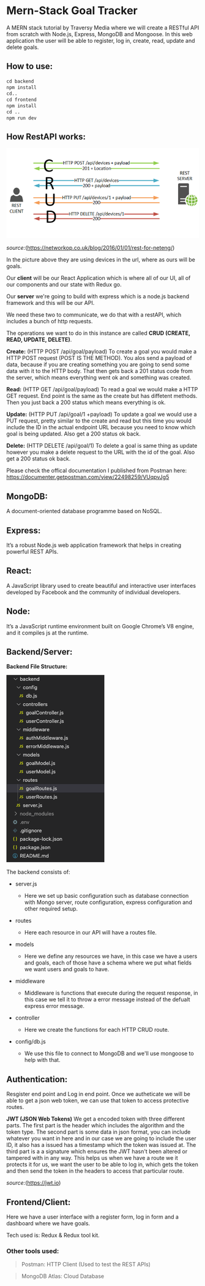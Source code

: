# Mern-Stack Goal Tracker

A MERN stack tutorial by Traversy Media where we will create a RESTful API from scratch with Node.js, Express, MongoDB and Mongoose. In this web application the user will be able to register, log in, create, read, update and delete goals.

## How to use:

```
cd backend
npm install
cd..
cd frontend
npm install
cd ..
npm run dev
```

## How RestAPI works:

![CRUD](./assets/images/rest-crud.png)

_source:_(https://networkop.co.uk/blog/2016/01/01/rest-for-neteng/)

In the picture above they are using devices in the url, where as ours will be goals.

Our **client** will be our React Application which is where all of our UI, all of our components and our state with Redux go.

Our **server** we're going to build with express which is a node.js backend framework and this will be our API.

We need these two to communicate, we do that with a restAPI, which includes a bunch of http requests.

The operations we want to do in this instance are called **CRUD (CREATE, READ, UPDATE, DELETE)**.

**Create:** (HTTP POST /api/goal/payload)
To create a goal you would make a HTTP POST request (POST IS THE METHOD). You alos send a payload of data, because if you are creating something you are going to send some data with it to the HTTP body. That then gets back a 201 status code from the server, which means everything went ok and something was created.

**Read:** (HTTP GET /api/goal/payload)
To read a goal we would make a HTTP GET request. End point is the same as the create but has diffetent methods. Then you just back a 200 status which means everything is ok.

**Update:** (HTTP PUT /api/goal/1 +payload)
To update a goal we would use a PUT request, pretty similar to the create and read but this time you would include the ID in the actual endpoint URL because you need to know which goal is being updated. Also get a 200 status ok back.

**Delete:** (HTTP DELETE /api/goal/1)
To delete a goal is same thing as update however you make a delete request to the URL with the id of the goal. Also get a 200 status ok back.

Please check the offical documentation I published from Postman here: https://documenter.getpostman.com/view/22498259/VUqpvJg5

## MongoDB:

A document-oriented database programme based on NoSQL.

## Express:

It’s a robust Node.js web application framework that helps in creating powerful REST APIs.

## React:

A JavaScript library used to create beautiful and interactive user interfaces developed by Facebook and the community of individual developers.

## Node:

It’s a JavaScript runtime environment built on Google Chrome’s V8 engine, and it compiles js at the runtime.

## Backend/Server:

**Backend File Structure:**

![back-file-structure](./assets/images/backend-file-structure.png)

The backend consists of:

- server.js
  - Here we set up basic configuration such as database connection with Mongo server, route configuration, express configuration and other required setup.
- routes
  - Here each resource in our API will have a routes file.
- models
  - Here we define any resources we have, in this case we have a users and goals, each of those have a schema where we put what fields we want users and goals to have.
- middleware
  - Middleware is functions that execute during the request response, in this case we tell it to throw a error message instead of the defualt express error message.
- controller
  - Here we create the functions for each HTTP CRUD route.
- config/db.js

  - We use this file to connect to MongoDB and we'll use mongoose to help with that.

## Authentication:

Resgister end point and Log in end point. Once we autheticate we will be able to get a json web token, we can use that token to access protective routes.

**JWT (JSON Web Tokens)**
We get a encoded token with three different parts. The first part is the header which includes the algorithm and the token type. The second part is some data in json format, you can include whatever you want in here and in our case we are going to include the user ID, it also has a issued has a timestamp which the token was issued at. The third part is a a signature which ensures the JWT hasn't been altered or tampered with in any way. This helps us when we have a route we it protects it for us, we want the user to be able to log in, which gets the token and then send the token in the headers to access that particular route.

_source:_(https://jwt.io)

## Frontend/Client:

Here we have a user interface with a register form, log in form and a dashboard where we have goals.

Tech used is: Redux & Redux tool kit.

### Other tools used:

> Postman: HTTP Client (Used to test the REST APIs)

> MongoDB Atlas: Cloud Database
